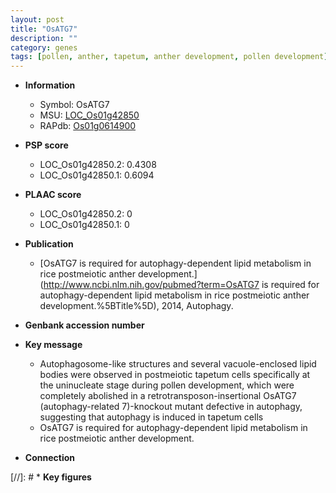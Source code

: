 ```yaml
---
layout: post
title: "OsATG7"
description: ""
category: genes
tags: [pollen, anther, tapetum, anther development, pollen development]
---
```


* **Information**  
    + Symbol: OsATG7  
    + MSU: [LOC_Os01g42850](http://rice.plantbiology.msu.edu/cgi-bin/ORF_infopage.cgi?orf=LOC_Os01g42850)  
    + RAPdb: [Os01g0614900](http://rapdb.dna.affrc.go.jp/viewer/gbrowse_details/irgsp1?name=Os01g0614900)  

* **PSP score**  
    + LOC_Os01g42850.2: 0.4308 
    + LOC_Os01g42850.1: 0.6094 

* **PLAAC score**  
    + LOC_Os01g42850.2: 0 
    + LOC_Os01g42850.1: 0 

* **Publication**  
    + [OsATG7 is required for autophagy-dependent lipid metabolism in rice postmeiotic anther development.](http://www.ncbi.nlm.nih.gov/pubmed?term=OsATG7 is required for autophagy-dependent lipid metabolism in rice postmeiotic anther development.%5BTitle%5D), 2014, Autophagy.

* **Genbank accession number**  

* **Key message**  
    + Autophagosome-like structures and several vacuole-enclosed lipid bodies were observed in postmeiotic tapetum cells specifically at the uninucleate stage during pollen development, which were completely abolished in a retrotransposon-insertional OsATG7 (autophagy-related 7)-knockout mutant defective in autophagy, suggesting that autophagy is induced in tapetum cells
    + OsATG7 is required for autophagy-dependent lipid metabolism in rice postmeiotic anther development.

* **Connection**  

[//]: # * **Key figures**  


